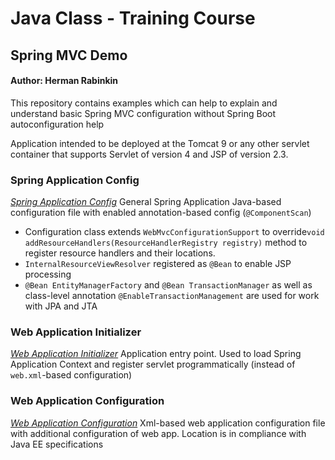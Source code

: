 # Java Class - Training Course

## Spring MVC Demo

#### Author: Herman Rabinkin

This repository contains examples which can help to explain and understand basic Spring MVC configuration without Spring
Boot autoconfiguration help

Application intended to be deployed at the Tomcat 9 or any other servlet container that supports Servlet of version 4
and JSP of version 2.3.

### Spring Application Config

[_Spring Application Config_](/src/main/java/com/hrm/springmvcdemo/ApplicationConfig.java)
General Spring Application Java-based configuration file with enabled annotation-based config (```@ComponentScan```)

* Configuration class extends ```WebMvcConfigurationSupport``` to
  override```void addResourceHandlers(ResourceHandlerRegistry registry)``` method to register resource handlers and
  their locations.
* ```InternalResourceViewResolver``` registered as ```@Bean``` to enable JSP processing
* ```@Bean EntityManagerFactory``` and ```@Bean TransactionManager``` as well as class-level
  annotation ```@EnableTransactionManagement``` are used for work with JPA and JTA

### Web Application Initializer

[_Web Application Initializer_](/src/main/java/com/hrm/springmvcdemo/WebInitializer.java)
Application entry point. Used to load Spring Application Context and register servlet programmatically (instead
of ```web.xml```-based configuration)

### Web Application Configuration

[_Web Application Configuration_](/src/main/webapp/WEB-INF/web.xml)
Xml-based web application configuration file with additional configuration of web app. Location is in compliance with
Java EE specifications
